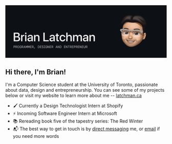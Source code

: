<img src="https://github.com/latxh/latxh/blob/master/memoji_latxh.gif">

## Hi there, I'm Brian!

I'm a Computer Science student at the University of Toronto, passionate about data, design and entrepreneurship. You can see some of my projects below or visit my website to learn more about me -- <a href="https://latchman.ca/" target="_blank">latchman.ca</a>

- 🖌️ Currently a Design Technologist Intern at Shopify
- ⚡ Incoming Software Engineer Intern at Microsoft
- 📚 Rereading book five of the tapestry series: The Red Winter
- 📬 The best way to get in touch is by <a href="https://www.linkedin.com/in/brian-latchman/" target="_blank">direct messaging</a> me, or <a href="mailto:latxhman@gmail.com">email</a> if you need more words
